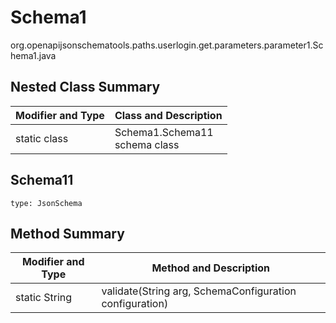 # Schema1
org.openapijsonschematools.paths.userlogin.get.parameters.parameter1.Schema1.java

## Nested Class Summary
| Modifier and Type | Class and Description |
| ----------------- | ---------------------- |
| static class | Schema1.Schema11<br> schema class |

## Schema11
```
type: JsonSchema
```

## Method Summary
| Modifier and Type | Method and Description |
| ----------------- | ---------------------- |
| static String | validate(String arg, SchemaConfiguration configuration) |
